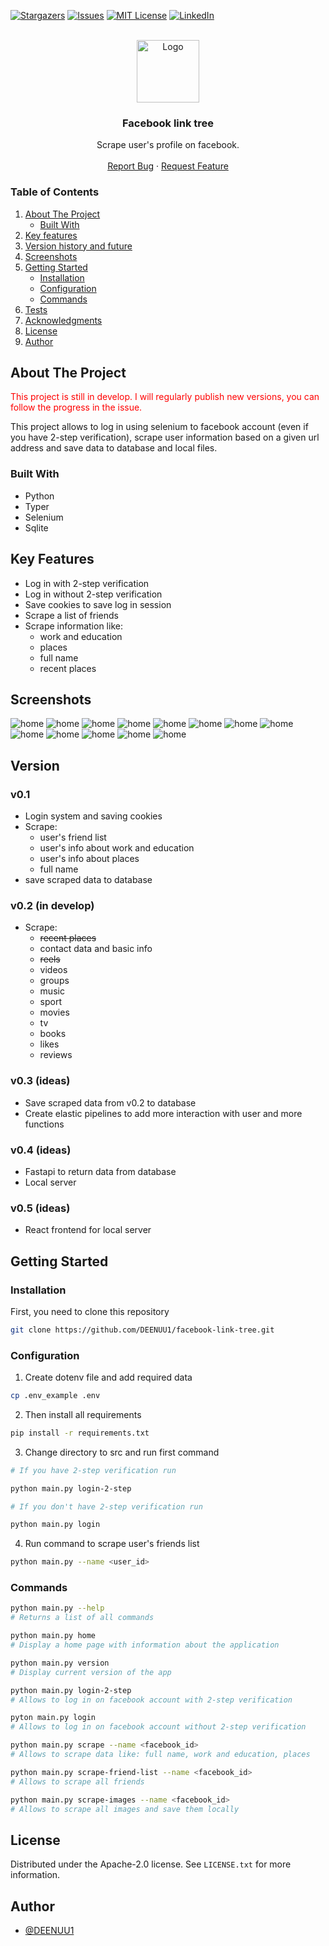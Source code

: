 [![Stargazers][stars-shield]][stars-url]
[![Issues][issues-shield]][issues-url]
[![MIT License][license-shield]][license-url]
[![LinkedIn][linkedin-shield]][linkedin-url]




<br />
<div align="center">
  <a href="https://github.com/DEENUU1/">
    <img src="assets/facebook.png" alt="Logo" width="100" height="100">
  </a>

  <h3 align="center">Facebook link tree</h3>

  <p align="center">
    Scrape user's profile on facebook.
    <br />
    <br />
    <a href="https://github.com/DEENUU1/OLX-Analytics/issues">Report Bug</a>
    ·
    <a href="https://github.com/DEENUU1/OLX-Analytics/issues">Request Feature</a>
  </p>
</div>



<!-- TABLE OF CONTENTS -->

### Table of Contents
  <ol>
    <li>
      <a href="#about-the-project">About The Project</a>
      <ul>
        <li><a href="#built-with">Built With</a></li>
      </ul>
    </li>
    <li><a href="#key-features">Key features</a></li>
    <li><a href="#version">Version history and future</a></li>
    <li><a href="#screenshots">Screenshots</a></li>
    <li>
      <a href="#getting-started">Getting Started</a>
      <ul>
        <li><a href="#installation">Installation</a></li>
        <li><a href="#configuration">Configuration</a></li>
        <li><a href="#commands">Commands</a></li>
      </ul>
    </li>
    <li><a href="#unit-tests">Tests</a></li>
    <li><a href="#acknowledgments">Acknowledgments</a></li>
    <li><a href="#license">License</a></li>
    <li><a href="#author">Author</a></li>
  </ol>

<!-- ABOUT THE PROJECT -->
## About The Project
<p style="color: red">This project is still in develop. I will regularly publish new versions, you can follow the progress in the issue.</p>

This project allows to log in using selenium to facebook account (even if you have 2-step verification), 
scrape user information based on a given url address and save data to database and local files.



### Built With
- Python
- Typer
- Selenium
- Sqlite

## Key Features
- Log in with 2-step verification
- Log in without 2-step verification
- Save cookies to save log in session
- Scrape a list of friends
- Scrape information like:
  - work and education
  - places
  - full name
  - recent places 


## Screenshots

<img src="assets/app1.png" alt="home">
<img src="assets/app2.png" alt="home">
<img src="assets/app3.png" alt="home">
<img src="assets/app4.png" alt="home">
<img src="assets/app5.png" alt="home">
<img src="assets/app6.png" alt="home">
<img src="assets/app7.png" alt="home">
<img src="assets/app8.png" alt="home">
<img src="assets/app9.png" alt="home">
<img src="assets/app10.png" alt="home">
<img src="assets/app11.png" alt="home">
<img src="assets/app12.png" alt="home">
<img src="assets/app13.png" alt="home">

## Version
### v0.1
- Login system and saving cookies 
- Scrape:
  - user's friend list
  - user's info about work and education
  - user's info about places
  - full name 
- save scraped data to database

### v0.2 (in develop)
- Scrape:
  - ~~recent places~~
  - contact data and basic info
  - ~~reels~~
  - videos
  - groups
  - music
  - sport
  - movies
  - tv
  - books
  - likes
  - reviews

### v0.3 (ideas)
- Save scraped data from v0.2 to database 
- Create elastic pipelines to add more interaction with user and more functions

### v0.4 (ideas)
- Fastapi to return data from database 
- Local server 

### v0.5 (ideas)
- React frontend for local server 

<!-- GETTING STARTED -->
## Getting Started

### Installation

First, you need to clone this repository
```bash
git clone https://github.com/DEENUU1/facebook-link-tree.git
```

### Configuration
1. Create dotenv file and add required data 
```bash
cp .env_example .env 
````
2. Then install all requirements
```bash
pip install -r requirements.txt
```
3. Change directory to src and run first command
```bash
# If you have 2-step verification run

python main.py login-2-step

# If you don't have 2-step verification run

python main.py login
```
4. Run command to scrape user's friends list
```bash
python main.py --name <user_id>
```


### Commands
```bash
python main.py --help 
# Returns a list of all commands

python main.py home
# Display a home page with information about the application

python main.py version
# Display current version of the app

python main.py login-2-step
# Allows to log in on facebook account with 2-step verification

pyton main.py login
# Allows to log in on facebook account without 2-step verification

python main.py scrape --name <facebook_id>
# Allows to scrape data like: full name, work and education, places

python main.py scrape-friend-list --name <facebook_id>
# Allows to scrape all friends 

python main.py scrape-images --name <facebook_id>
# Allows to scrape all images and save them locally
```

<!-- LICENSE -->
## License

Distributed under the Apache-2.0 license. See `LICENSE.txt` for more information.


## Author

- [@DEENUU1](https://www.github.com/DEENUU1)


<!-- MARKDOWN LINKS & IMAGES -->
<!-- https://www.markdownguide.org/basic-syntax/#reference-style-links -->
[contributors-shield]: https://img.shields.io/github/contributors/DEENUU1/facebook-spy.svg?style=for-the-badge
[contributors-url]: https://github.com/DEENUU1/facebook-spy/graphs/contributors
[forks-shield]: https://img.shields.io/github/forks/DEENUU1/facebook-spy.svg?style=for-the-badge
[forks-url]: https://github.com/DEENUU1/facebook-spy/network/members
[stars-shield]: https://img.shields.io/github/stars/DEENUU1/facebook-spy.svg?style=for-the-badge
[stars-url]: https://github.com/DEENUU1/facebook-spy/stargazers
[issues-shield]: https://img.shields.io/github/issues/DEENUU1/facebook-spy.svg?style=for-the-badge
[issues-url]: https://github.com/DEENUU1/facebook-spy/issues
[license-shield]: https://img.shields.io/github/license/DEENUU1/facebook-spy.svg?style=for-the-badge
[license-url]: https://github.com/DEENUU1/facebook-link-tree/blob/main/LICENSE
[linkedin-shield]: https://img.shields.io/badge/-LinkedIn-black.svg?style=for-the-badge&logo=linkedin&colorB=555
[linkedin-url]: https://www.linkedin.com/in/kacper-wlodarczyk/
